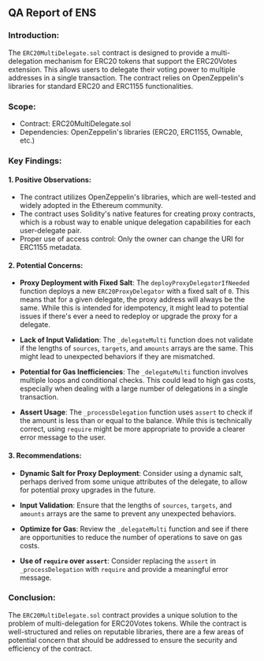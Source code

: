 ## QA Report of ENS

### Introduction:
The `ERC20MultiDelegate.sol` contract is designed to provide a multi-delegation mechanism for ERC20 tokens that support the ERC20Votes extension. This allows users to delegate their voting power to multiple addresses in a single transaction. The contract relies on OpenZeppelin's libraries for standard ERC20 and ERC1155 functionalities.

### Scope:
- Contract: ERC20MultiDelegate.sol
- Dependencies: OpenZeppelin's libraries (ERC20, ERC1155, Ownable, etc.)

### Key Findings:

#### 1. Positive Observations:
- The contract utilizes OpenZeppelin's libraries, which are well-tested and widely adopted in the Ethereum community.
- The contract uses Solidity's native features for creating proxy contracts, which is a robust way to enable unique delegation capabilities for each user-delegate pair.
- Proper use of access control: Only the owner can change the URI for ERC1155 metadata.

#### 2. Potential Concerns:
- **Proxy Deployment with Fixed Salt**: The `deployProxyDelegatorIfNeeded` function deploys a new `ERC20ProxyDelegator` with a fixed salt of `0`. This means that for a given delegate, the proxy address will always be the same. While this is intended for idempotency, it might lead to potential issues if there's ever a need to redeploy or upgrade the proxy for a delegate.
  
- **Lack of Input Validation**: The `_delegateMulti` function does not validate if the lengths of `sources`, `targets`, and `amounts` arrays are the same. This might lead to unexpected behaviors if they are mismatched.
  
- **Potential for Gas Inefficiencies**: The `_delegateMulti` function involves multiple loops and conditional checks. This could lead to high gas costs, especially when dealing with a large number of delegations in a single transaction.

- **Assert Usage**: The `_processDelegation` function uses `assert` to check if the amount is less than or equal to the balance. While this is technically correct, using `require` might be more appropriate to provide a clearer error message to the user.

#### 3. Recommendations:
- **Dynamic Salt for Proxy Deployment**: Consider using a dynamic salt, perhaps derived from some unique attributes of the delegate, to allow for potential proxy upgrades in the future.
  
- **Input Validation**: Ensure that the lengths of `sources`, `targets`, and `amounts` arrays are the same to prevent any unexpected behaviors.
  
- **Optimize for Gas**: Review the `_delegateMulti` function and see if there are opportunities to reduce the number of operations to save on gas costs.
  
- **Use of `require` over `assert`**: Consider replacing the `assert` in `_processDelegation` with `require` and provide a meaningful error message.

### Conclusion:
The `ERC20MultiDelegate.sol` contract provides a unique solution to the problem of multi-delegation for ERC20Votes tokens. While the contract is well-structured and relies on reputable libraries, there are a few areas of potential concern that should be addressed to ensure the security and efficiency of the contract.